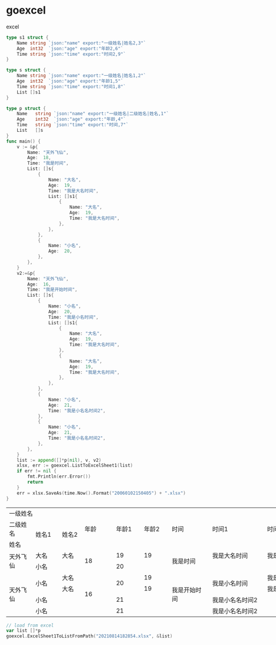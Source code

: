 # goexcel
excel

``` go
type s1 struct {
	Name string `json:"name" export:"一级姓名|姓名2,3"`
	Age  int32  `json:"age" export:"年龄2,6"`
	Time string `json:"time" export:"时间2,9"`
}

type s struct {
	Name string `json:"name" export:"一级姓名|姓名1,2"`
	Age  int32  `json:"age" export:"年龄1,5"`
	Time string `json:"time" export:"时间1,8"`
	List []s1
}

type p struct {
	Name   string `json:"name" export:"一级姓名|二级姓名|姓名,1"`
	Age    int32  `json:"age" export:"年龄,4"`
	Time   string `json:"time" export:"时间,7"`
	List   []s
}
func main() {
	v := &p{
		Name: "天外飞仙",
		Age:  18,
		Time: "我是时间",
		List: []s{
			{
				Name: "大名",
				Age:  19,
				Time: "我是大名时间",
				List: []s1{
					{
						Name: "大名",
						Age:  19,
						Time: "我是大名时间",
					},
				},
			},
			{
				Name: "小名",
				Age:  20,
			},
		},
	}
	v2:=&p{
		Name: "天外飞仙",
		Age:  16,
		Time: "我是开始时间",
		List: []s{
			{
				Name: "小名",
				Age:  20,
				Time: "我是小名时间",
				List: []s1{
					{
						Name: "大名",
						Age:  19,
						Time: "我是大名时间",
					},
					{
						Name: "大名",
						Age:  19,
						Time: "我是大名时间",
					},
				},
			},
			{
				Name: "小名",
				Age:  21,
				Time: "我是小名名时间2",
			},
			{
				Name: "小名",
				Age:  21,
				Time: "我是小名名时间2",
			},
		},
	}
	list := append([]*p(nil), v, v2)
	xlsx, err := goexcel.ListToExcelSheet1(list)
	if err != nil {
		fmt.Println(err.Error())
		return
	}
	err = xlsx.SaveAs(time.Now().Format("20060102150405") + ".xlsx")
}

```

<table width="659" border="0" cellpadding="0" cellspacing="0" style="width:659.00pt;border-collapse:collapse;table-layout:fixed;">
   <colgroup><col width="50.40" span="2" style="width:50.40pt;">
   <col width="56.65" style="mso-width-source:userset;mso-width-alt:2417;">
   <col width="59.15" style="mso-width-source:userset;mso-width-alt:2523;">
   <col width="50.40" span="2" style="width:50.40pt;">
   <col width="81.65" style="mso-width-source:userset;mso-width-alt:3483;">
   <col width="116.65" style="mso-width-source:userset;mso-width-alt:4977;">
   <col width="143.30" style="mso-width-source:userset;mso-width-alt:6114;">
   </colgroup><tbody><tr height="12.40" style="height:12.40pt;">
    <td class="xl65" height="12.40" width="157.45" colspan="3" style="height:12.40pt;width:157.45pt;border-right:none;border-bottom:none;" >一级姓名</td>
    <td class="xl65" width="59.15" rowspan="3" style="width:59.15pt;border-right:none;border-bottom:none;" >年龄</td>
    <td class="xl65" width="50.40" rowspan="3" style="width:50.40pt;border-right:none;border-bottom:none;" >年龄1</td>
    <td class="xl65" width="50.40" rowspan="3" style="width:50.40pt;border-right:none;border-bottom:none;" >年龄2</td>
    <td class="xl65" width="81.65" rowspan="3" style="width:81.65pt;border-right:none;border-bottom:none;" >时间</td>
    <td class="xl65" width="116.65" rowspan="3" style="width:116.65pt;border-right:none;border-bottom:none;" >时间1</td>
    <td class="xl65" width="143.30" rowspan="3" style="width:143.30pt;border-right:none;border-bottom:none;" >时间2</td>
   </tr>
   <tr height="12.40" style="height:12.40pt;">
    <td class="xl65" height="12.40" style="height:12.40pt;" >二级姓名</td>
    <td class="xl65" rowspan="2" style="border-right:none;border-bottom:none;" >姓名1</td>
    <td class="xl65" rowspan="2" style="border-right:none;border-bottom:none;" >姓名2</td>
   </tr>
   <tr height="12.40" style="height:12.40pt;">
    <td class="xl65" height="12.40" style="height:12.40pt;" >姓名</td>
   </tr>
   <tr height="12.40" style="height:12.40pt;">
    <td class="xl65" height="24.80" rowspan="2" style="height:24.80pt;border-right:none;border-bottom:none;" >天外飞仙</td>
    <td class="xl65" >大名</td>
    <td class="xl65" >大名</td>
    <td class="xl65" rowspan="2" style="border-right:none;border-bottom:none;" >18</td>
    <td class="xl65" >19</td>
    <td class="xl65" >19</td>
    <td class="xl65" rowspan="2" style="border-right:none;border-bottom:none;" >我是时间</td>
    <td class="xl65" >我是大名时间</td>
    <td class="xl65" >我是大名时间</td>
   </tr>
   <tr height="12.40" style="height:12.40pt;">
    <td class="xl65" >小名</td>
    <td class="xl65"></td>
    <td class="xl65" >20</td>
    <td class="xl65"></td>
    <td class="xl65" ></td>
    <td class="xl65"></td>
   </tr>
   <tr height="12.40" style="height:12.40pt;">
    <td class="xl65" height="49.60" rowspan="4" style="height:49.60pt;border-right:none;border-bottom:none;" >天外飞仙</td>
    <td class="xl65" rowspan="2" style="border-right:none;border-bottom:none;" >小名</td>
    <td class="xl65" >大名</td>
    <td class="xl65" rowspan="4" style="border-right:none;border-bottom:none;" >16</td>
    <td class="xl65" rowspan="2" style="border-right:none;border-bottom:none;" >20</td>
    <td class="xl65" >19</td>
    <td class="xl65" rowspan="4" style="border-right:none;border-bottom:none;" >我是开始时间</td>
    <td class="xl65" rowspan="2" style="border-right:none;border-bottom:none;" >我是小名时间</td>
    <td class="xl65" >我是大名时间</td>
   </tr>
   <tr height="12.40" style="height:12.40pt;">
    <td class="xl65" >大名</td>
    <td class="xl65" >19</td>
    <td class="xl65" >我是大名时间</td>
   </tr>
   <tr height="12.40" style="height:12.40pt;">
    <td class="xl65" >小名</td>
    <td class="xl65"></td>
    <td class="xl65" >21</td>
    <td class="xl65"></td>
    <td class="xl65" >我是小名名时间2</td>
    <td class="xl65"></td>
   </tr>
   <tr height="12.40" style="height:12.40pt;">
    <td class="xl65" >小名</td>
    <td class="xl65"></td>
    <td class="xl65" >21</td>
    <td class="xl65"></td>
    <td class="xl65" >我是小名名时间2</td>
    <td class="xl65"></td>
   </tr>
  </tbody></table>

``` go
// load from excel
var list []*p
goexcel.ExcelSheet1ToListFromPath("20210814182854.xlsx", &list)
```

